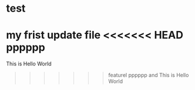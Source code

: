 # test
my frist update file
<<<<<<< HEAD
pppppp
=======
This is Hello World
>>>>>>> featurel
pppppp and This is Hello World
